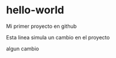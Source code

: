 # hello-world
Mi primer proyecto en github

Esta linea simula un cambio en el proyecto

algun cambio